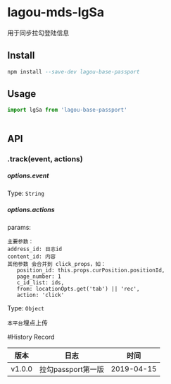 # lagou-mds-lgSa 


用于同步拉勾登陆信息

## Install

```a
npm install --save-dev lagou-base-passport
```

## Usage


```js
import lgSa from 'lagou-base-passport'
 
```


## API


### .track(event, actions)

##### options.event

Type: `String`<br>

##### options.actions
params:

    主要参数：
    address_id: 日志id
    content_id: 内容
    其他参数 会合并到 click_props，如：
       position_id: this.props.curPosition.positionId,
       page_number: 1
       c_id_list: ids,
       from: locationOpts.get('tab') || 'rec',
       action: 'click'
            
Type: `Object`<br>

`本平台`埋点上传





#History Record        

| 版本 | 日志 | 时间|
| ------ | ------ | ------ |
| v1.0.0 | 拉勾passport第一版 | 2019-04-15 |